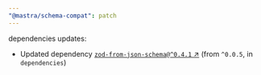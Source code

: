 ```yaml
---
"@mastra/schema-compat": patch
---
```

dependencies updates:
  - Updated dependency [`zod-from-json-schema@^0.4.1` ↗︎](https://www.npmjs.com/package/zod-from-json-schema/v/0.4.1) (from `^0.0.5`, in `dependencies`)
